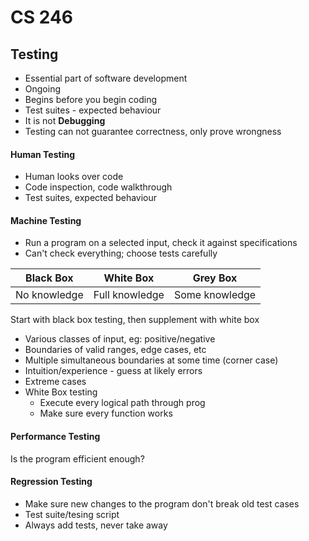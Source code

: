 # CS 246

## Testing
  - Essential part of software development
  - Ongoing
  - Begins before you begin coding
  - Test suites - expected behaviour
  - It is not **Debugging**
  - Testing can not guarantee correctness, only prove wrongness
  
#### Human Testing
  - Human looks over code
  - Code inspection, code walkthrough
  - Test suites, expected behaviour

#### Machine Testing
  - Run a program on a selected input, check it against specifications
  - Can't check everything; choose tests carefully
  
  |Black Box|White Box|Grey Box|
  |---|---|---|
  |No knowledge|Full knowledge|Some knowledge|

  Start with black box testing, then supplement with white box
  - Various classes of input, eg: positive/negative
  - Boundaries of valid ranges, edge cases, etc
  - Multiple simultaneous boundaries at some time (corner case)
  - Intuition/experience - guess at likely errors
  - Extreme cases
  - White Box testing
    - Execute every logical path through prog
    - Make sure every function works

#### Performance Testing
Is the program efficient enough?

#### Regression Testing
  - Make sure new changes to the program don't break old test cases
  - Test suite/tesing script
  - Always add tests, never take away 

